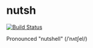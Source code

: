 # nutsh

[![Build Status](https://travis-ci.com/remicmacs/nutsh.svg?branch=master)](https://travis-ci.com/remicmacs/nutsh)

Pronounced "nutshell" (/ˈnʌtʃel/)